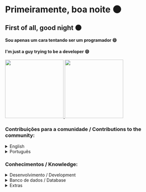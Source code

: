 # Primeiramente, boa noite 🌑
## First of all, good night 🌑

#### Sou apenas um cara tentando ser um programador 😄
#### I'm just a guy trying to be a developer 😄

<div align="left">
  <a href="https://github.com/senhorbento">
    <img height="190em" src="https://github-readme-stats.vercel.app/api?username=senhorbento&show_icons=true&theme=dark&count_private=true&include_all_commits=true&hide_rank=true"/>
    <img height="190em" src="https://github-readme-stats.vercel.app/api/top-langs/?username=senhorbento&layout=compact&langs_count=8&theme=dark"/>
  </a>
</div>

### Contribuições para a comunidade / Contributions to the community:

<details>
  <summary>English</summary>
    <p><a href="https://dev.to/_misterbento/basic-commands-mongodb-57pe" target="_blank" class="post_link">Basic commands MongoDB</a></p>
    <p><a href="https://dev.to/_misterbento/github-tip-1-en-1moe" target="_blank" class="post_link">Githubs Tips</a></p>
</details>
<details>
  <summary>Português</summary>
  <p><a href="https://dev.to/_misterbento/comandos-basicos-mongodb-2o8o" target="_blank" class="post_link">Comandos básicos MongoDB</a></p>
  <p><a href="https://dev.to/_misterbento/github-tip-1-43ke" target="_blank" class="post_link">Githubs Tips</a></p>
  <p><a href="https://dev.to/_misterbento/markdown-tip-1-31kb" target="_blank" class="post_link">Markdown Tip</a></p>
</details>


### Conhecimentos / Knowledge:

<details>
  <summary>Desenvolvimento / Development</summary>
    <p>Desktop: C | C++ | C# | Java.</p>
    <p>Web: HTML | CSS | JavaScript | NodeJS | GraphQL | ASP.NET.</p>
</details>
<details>
  <summary>Banco de dados / Database</summary>
    <p>SQL: MySQL.</p>
    <p>NoSQL: MongoDB.</p>
</details>
<details>
  <summary>Extras</summary>
    <p>Sistemas embarcados / Embedded systems: Arduino | Raspberry.</p>
    <p>Idiomas / Languages: Espanhol | Inglês | Português.</p>
</details>  
